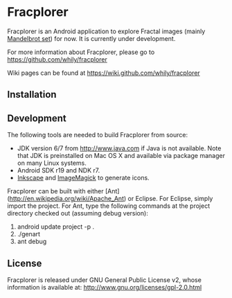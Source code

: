 Fracplorer
==========

Fracplorer is an Android application to explore Fractal images (mainly
[Mandelbrot set](http://en.wikipedia.org/wiki/Mandelbrot_set)) for
now.  It is currently under development.

For more information about Fracplorer, please go to
  <https://github.com/whily/fracplorer>

Wiki pages can be found at
  <https://wiki.github.com/whily/fracplorer>

Installation
------------

Development
-----------

The following tools are needed to build Fracplorer from source:

* JDK version 6/7 from <http://www.java.com> if Java is not available. 
  Note that JDK is preinstalled on Mac OS X and available via package manager
  on many Linux systems. 
* Android SDK r19 and NDK r7.
* [Inkscape](http://inkscape.org) and [ImageMagick](http://www.imagemagick.org)
  to generate icons.

Fracplorer can be built with either [Ant] (http://en.wikipedia.org/wiki/Apache_Ant)
or Eclipse. For Eclipse, simply import the project. For Ant, type the following
commands at the project directory checked out (assuming debug version):

1. android update project -p .
2. ./genart
3. ant debug

License
-------

Fracplorer is released under GNU General Public License v2, whose information
is available at:
  <http://www.gnu.org/licenses/gpl-2.0.html>

